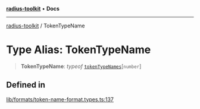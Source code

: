 [**radius-toolkit**](../README.md) • **Docs**

***

[radius-toolkit](../globals.md) / TokenTypeName

# Type Alias: TokenTypeName

> **TokenTypeName**: *typeof* [`tokenTypeNames`](../variables/tokenTypeNames.md)\[`number`\]

## Defined in

[lib/formats/token-name-format.types.ts:137](https://github.com/rangle/radius-token-tango/blob/5b6e6f5adbda55f8c41a4c8308d1d8885a9b9a2f/packages/radius-toolkit/src/lib/formats/token-name-format.types.ts#L137)

